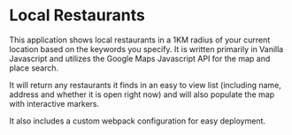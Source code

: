 # Local Restaurants

This application shows local restaurants in a 1KM radius of your current location based on the keywords you specify. It is written primarily in Vanilla Javascript and utilizes the Google Maps Javascript API for the map and place search. 

It will return any restaurants it finds in an easy to view list (including name, address and whether it is open right now) and will also populate the map with interactive markers.

It also includes a custom webpack configuration for easy deployment.